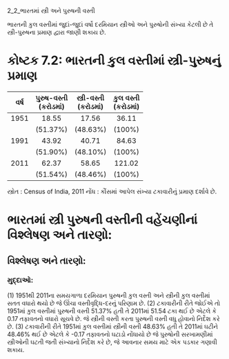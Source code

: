 2_2_ભારતમાં સ્ત્રી અને પુરુષની વસ્તી

ભારતની કુલ વસ્તીમાં જુદાં-જુદાં વર્ષો દરમિયાન સ્ત્રીઓ અને પુરુષોની સંખ્યા કેટલી છે તે સ્ત્રી-પુરુષના પ્રમાણ દ્વારા જાણી શકાય છે.

# કોષ્ટક 7.2: ભારતની કુલ વસ્તીમાં સ્ત્રી-પુરુષનું પ્રમાણ

| વર્ષ | પુરુષ-વસ્તી <br> (કરોડમાં) | સ્ત્રી-વસ્તી <br> (કરોડમાં) | કુલ વસ્તી <br> (કરોડમાં) |
| :---: | :---: | :---: | :---: |
| 1951 | 18.55 | 17.56 | 36.11 |
|  | $(51.37 \%)$ | $(48.63 \%)$ | $(100 \%)$ |
| 1991 | 43.92 | 40.71 | 84.63 |
|  | $(51.90 \%)$ | $(48.10 \%)$ | $(100 \%)$ |
| 2011 | 62.37 | 58.65 | 121.02 |
|  | $(51.54 \%)$ | $(48.46 \%)$ | $(100 \%)$ |

સ્ત્રોત : Census of India, 2011
નોંધ : કૌંસમાં આપેલ સંખ્યા ટકાવારીનું પ્રમાણ દર્શાવે છે.

# ભારતમાં સ્ત્રી પુરુષની વસ્તીની વહેંચણીનાં વિશ્લેષણ અને તારણો:

## વિશ્લેષણ અને તારણો:

### મુદ્દાઓ:

(1) 1951થી 2011ના સમયગાળા દરમિયાન પુરુષની કુલ વસ્તી અને સ્ત્રીની કુલ વસ્તીમાં સતત વધારો થયો છે જે ઊંચા વસ્તીવૃદ્ધિ-દરનું પરિણામ છે.
(2) ટકાવારીની રીતે જોઈએ તો 1951માં કુલ વસ્તીમાં પુરુષની વસ્તી $51.37 \%$ હતી તે 2011માં 51.54 ટકા થઈ છે એટલે કે 0.17 તફાવતનો વધારો સૂચવે છે. જે સ્ત્રીની વસ્તી કરતા પુરુષની વસ્તી વધુ હોવાનો નિર્દેશ કરે છે.
(3) ટકાવારીની રીતે 1951માં કુલ વસ્તીમાં સ્ત્રીની વસ્તી $48.63 \%$ હતી તે 2011માં ઘટીને $48.46 \%$ થઈ છે એટલે કે -0.17 તફાવતનો ઘટાડો નોંધાયો છે જે પુરુષોની સરખામણીમાં સ્ત્રીઓની ઘટતી જતી સંખ્યાનો નિર્દેશ કરે છે, જે આવનાર સમય માટે એક પડકાર ગણાવી શકાય.
